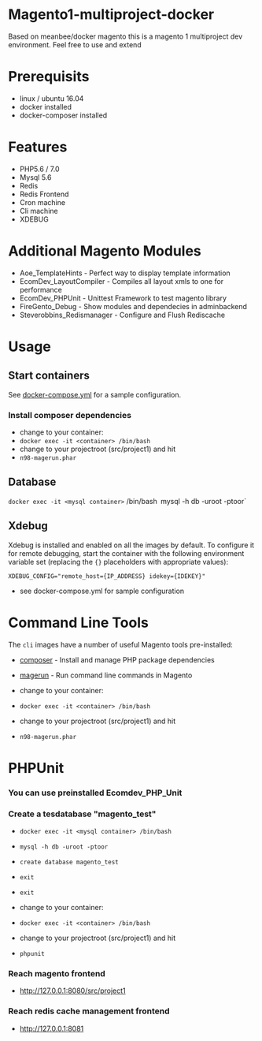 # Magento1-multiproject-docker

Based on meanbee/docker magento this is a magento 1 multiproject dev environment.
Feel free to use and extend

# Prerequisits
- linux / ubuntu 16.04
- docker installed
- docker-composer installed


# Features
- PHP5.6 / 7.0
- Mysql 5.6
- Redis
- Redis Frontend
- Cron machine
- Cli machine
- XDEBUG

# Additional Magento Modules
- Aoe_TemplateHints - Perfect way to display template information
- EcomDev_LayoutCompiler - Compiles all layout xmls to one for performance
- EcomDev_PHPUnit - Unittest Framework to test magento library
- FireGento_Debug - Show modules and dependecies in adminbackend
- Steverobbins_Redismanager - Configure and Flush Rediscache

# Usage

## Start containers

See [docker-compose.yml](docker-compose.yml) for a sample configuration.

### Install composer dependencies
- change to your container:
- `docker exec -it <container> /bin/bash`
- change to your projectroot (src/project1) and hit
- `n98-magerun.phar`

## Database
`docker exec -it <mysql container>` /bin/bash`
`mysql -h db -uroot -ptoor`


## Xdebug

Xdebug is installed and enabled on all the images by default. To configure it for remote debugging, start
the container with the following environment variable set (replacing the `{}` placeholders with appropriate values):

    XDEBUG_CONFIG="remote_host={IP_ADDRESS} idekey={IDEKEY}"

- see docker-compose.yml for sample configuration

# Command Line Tools

The `cli` images have a number of useful Magento tools pre-installed:

- [composer](https://getcomposer.org/) - Install and manage PHP package dependencies
- [magerun](https://github.com/netz98/n98-magerun) - Run command line commands in Magento


- change to your container:
- `docker exec -it <container> /bin/bash`
- change to your projectroot (src/project1) and hit
- `n98-magerun.phar`

# PHPUnit
### You can use preinstalled Ecomdev_PHP_Unit

### Create a tesdatabase "magento_test"
- `docker exec -it <mysql container> /bin/bash`
- `mysql -h db -uroot -ptoor`
- `create database magento_test`
- `exit`
- `exit`

- change to your container:
- `docker exec -it <container> /bin/bash`
- change to your projectroot (src/project1) and hit
- `phpunit`


### Reach magento frontend
- http://127.0.0.1:8080/src/project1

### Reach redis cache management frontend
- http://127.0.0.1:8081




